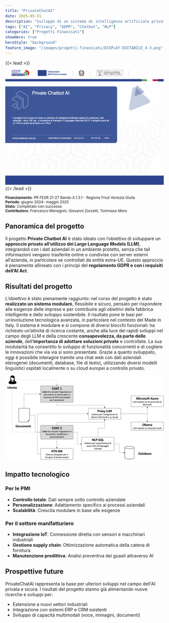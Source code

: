 ```yaml
---
title: "PrivateChatAI"
date: 2025-05-31
description: "Sviluppo di un sistema di intelligenza artificiale privato su linguaggio naturale (NLP) interrogabile attraverso chat web per la fabbrica intelligente."
tags: ["AI", "Privacy", "GDPR", "Chatbot", "NLP"]
categories: ["Progetti Finanziati"]
showHero: true
heroStyle: "background"
feature_image: "/images/progetti-finanziati/DISPLAY-EDITABILE_4-3.png"
---
```



{{< lead >}}
![Featured image](/images/progetti-finanziati/DISPLAY-EDITABILE_4-3.png)
{{< /lead >}}

<small>

**Finanziamento**: PR FESR 21-27 Bando A.1.3.1 - Regione Friuli Venezia Giulia  
**Periodo**: giugno 2024- maggio 2025  
**Stato**: Completato con successo  
**Contributors**: Francesco Menegoni, Giovanni Zorzetti, Tommaso Moro

</small>

## Panoramica del progetto

Il progetto **Private Chatbot AI** è stato ideato con l’obiettivo di sviluppare un **approccio privato all’utilizzo dei Large Language Models (LLM)**, integrandoli con i dati aziendali in un ambiente protetto, senza che tali informazioni vengano trasferite online o condivise con server esterni all’azienda, in particolare se controllati da entità extra-UE. Questo approccio è pienamente allineato con i principi del **regolamento GDPR e con i requisiti dell’AI Act**.

## Risultati del progetto

L’obiettivo è stato pienamente raggiunto: nel corso del progetto è stato **realizzato un sistema modulare**, flessibile e sicuro, pensato per rispondere alle esigenze delle imprese e per contribuire agli obiettivi della fabbrica intelligente e dello sviluppo sostenibile. Il risultato pone le basi per un’evoluzione tecnologica avanzata, in particolare nel contesto del Made in Italy.
Il sistema è modulare e si compone di diversi blocchi funzionali: ha richiesto un’attività di ricerca costante, anche alla luce dei rapidi sviluppi nel campo degli LLM e della crescente **consapevolezza, da parte delle aziende**, dell’**importanza di adottare soluzioni private** e controllate. La sua modularità ha consentito lo sviluppo di funzionalità concorrenti e di cogliere le innovazioni che via via si sono presentate.
Grazie a quanto sviluppato, oggi è possibile interagire tramite una chat web con dati aziendali eterogenei (documenti, database, file di testo), utilizzando diversi modelli linguistici ospitati localmente o su cloud europei a controllo privato.



![Image](/images/progetti-finanziati/schema_privchatai-HT-X.png)

## Impatto tecnologico

### Per le PMI
- **Controllo totale**: Dati sempre sotto controllo aziendale
- **Personalizzazione**: Adattamento specifico ai processi aziendali
- **Scalabilità**: Crescita modulare in base alle esigenze

### Per il settore manifatturiero
- **Integrazione IoT**: Connessione diretta con sensori e macchinari industriali
- **Gestione supply chain**: Ottimizzazione automatica della catena di fornitura
- **Manutenzione predittiva**: Analisi preventiva dei guasti attraverso AI

## Prospettive future

PrivateChatAI rappresenta la base per ulteriori sviluppi nel campo dell'AI privata e sicura. I risultati del progetto stanno già alimentando nuove ricerche e sviluppi per:

- Estensione a nuovi settori industriali
- Integrazione con sistemi ERP e CRM esistenti  
- Sviluppo di capacità multimodali (voce, immagini, documenti)
